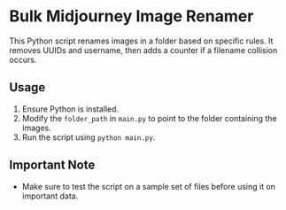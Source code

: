 # Bulk Midjourney Image Renamer

This Python script renames images in a folder based on specific rules. It removes UUIDs and username, then adds a counter if a filename collision occurs.

## Usage
1. Ensure Python is installed.
2. Modify the `folder_path` in `main.py` to point to the folder containing the images.
3. Run the script using `python main.py`.

## Important Note
- Make sure to test the script on a sample set of files before using it on important data.